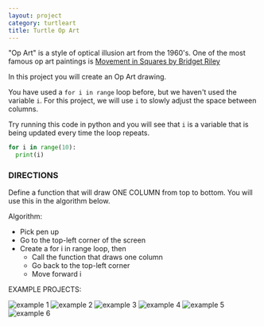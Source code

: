 ```yaml
---
layout: project
category: turtleart
title: Turtle Op Art
---
```


"Op Art" is a style of optical illusion art from the 1960's. One of the most famous op art paintings is [Movement in Squares by Bridget Riley](https://www.google.com/search?surl=1&biw=1536&bih=758&tbm=isch&sa=1&q=bridget+riley+movement+in+squares&oq=bridget+riley+movement+in+squares&safe=active&ssui=on)

In this project you will create an Op Art drawing.

You have used a ```for i in range``` loop before, but we haven't used the variable ```i```. For this project, we will use ```i``` to slowly adjust the space between columns.

Try running this code in python and you will see that ```i``` is a variable that is being updated every time the loop repeats.
```python
for i in range(10):
  print(i)
```

### DIRECTIONS

Define a function that will draw ONE COLUMN from top to bottom. You will use this in the algorithm below.

Algorithm:
- Pick pen up
- Go to the top-left corner of the screen
- Create a for i in range loop, then
  - Call the function that draws one column
  - Go back to the top-left corner
  - Move forward i


EXAMPLE PROJECTS:

![example 1](/apcsp\turtleart\opart1.jpg)
![example 2](/apcsp\turtleart\opart2.jpg)
![example 3](/apcsp\turtleart\opart3.jpg)
![example 4](/apcsp\turtleart\opart4.jpg)
![example 5](/apcsp\turtleart\opart5.jpg)
![example 6](/apcsp\turtleart\opart6.jpg)
